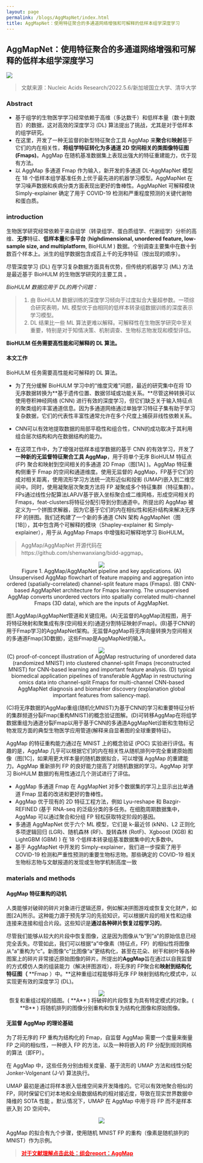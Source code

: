 ```yaml
---
layout: page
permalink: /blogs/AggMapNet/index.html
title: AggMapNet：使用特征聚合的多通道网络增强和可解释的低样本组学深度学习 
---
```

## **AggMapNet：使用特征聚合的多通道网络增强和可解释的低样本组学深度学习**

<div align=left>
<img src="https://Lilian-tju.github.io/blogs/img/Aggmap1.jpg">
</div>

> 文献来源：Nucleic Acids Research/2022.5.6/新加坡国立大学、清华大学

### Abstract

- 基于组学的生物医学学习经常依赖于高维（多达数千）和低样本量（数十到数百）的数据，这对高效的深度学习 (DL) 算法提出了挑战，尤其是对于低样本的组学研究。
- 在这里，开发了一种无监督的新型特征聚合工具 AggMap 来**聚合**和**映射**基于它们的内在相关性，**将组学特征转化为多通道 2D 空间相关的类图像特征图 (Fmaps)**。AggMap 在随机基准数据集上表现出强大的特征重建能力，优于现有方法。
- 以 AggMap 多通道 Fmap 作为输入，新开发的多通道 DL-AggMapNet 模型在 18 个低样本组学基准任务上优于最先进的机器学习模型。AggMapNet 在学习噪声数据和疾病分类方面表现出更好的鲁棒性。AggMapNet 可解释模块 Simply-explainer 确定了用于 COVID-19 检测和严重程度预测的关键代谢物和蛋白质。

### introduction

生物医学研究经常依赖于来自组学（转录组学、蛋白质组学、代谢组学）分析的高维、**无序**特征、**低样本量**和**多平台** (**highdimensional, unordered feature, low-sample size, and multiplatform**, BioHULM ) 数据。个别调查主要集中在数十到数百个样本上。派生的组学数据包含成百上千的无序特征（按出现的顺序）。

尽管深度学习 (DL) 在学习复杂数据方面具有优势，但传统的机器学习 (ML) 方法是最近基于 BioHULM 的生物医学研究的主要工具 。

*BioHULM 数据应用于 DL的两个问题：*

> 1. 由 BioHULM 数据训练的深度学习倾向于过度拟合大量超参数。一项综合研究表明，ML 模型优于由相同的低样本转录组数据训练的深度表示学习模型。
> 2. DL 结果比一些 ML 算法更难以解释。可解释性在生物医学研究中至关重要，特别是对于知情决策、机制调查、生物标志物发现和模型评估。

**BioHULM 任务需要高性能和可解释的 DL 算法。**

#### 本文工作

BioHULM 任务需要高性能和可解释的 DL 算法。

- 为了充分缓解 BioHULM 学习中的“维度灾难”问题，最近的研究集中在将 1D 无序数据转换为**基于遗传位置、数据邻域或功能关系。**尽管这种转换可以使用卷积神经网络 (CNN) 进行有效的深度学习，但它们缺乏关于输入特征点的聚类组的丰富通道信息。因为多通道网络通过单独学习特征子集有助于学习复杂数据，它们的代表性丰富性通常允许在多个尺度上捕获非线性依赖关系。

- CNN可以有效地提取数据的局部平稳性和组合性，CNN的成功取决于其利用组合层次结构和内在数据结构的能力。

- 在这项工作中，为了增强对低样本组学数据的基于 CNN 的有效学习，开发了**一种新的无监督特征聚合工具 AggMap**，用于将单个无序 BioHULM 特征点 (FP) 聚合和映射到空间相关的多通道 2D Fmap（图[1A] )。AggMap 特征重构侧重于 Fmap 的空间和通道维度。使用无监督的 AggMap，FP基于它们的成对相关距离，使用流形学习方法统一流形近似和投影 (UMAP)嵌入到二维空间中。同时，使用凝聚层次聚类方法将 FP 凝聚成多个特征集群（特征集群）。FPs通过线性分配算法LAPJV基于嵌入坐标聚合成二维网格，形成空间相关的Fmaps，feat-clusters将特征分配引导到分割通道中。所提出的 AggMap 被定义为一个拼图求解器，因为它基于它们的内在相似性和拓扑结构来解决无序 FP 的拼图。我们还构建了一个新的多通道 CNN 架构 AggMapNet（图[1B]），其中包含两个可解释的模块（Shapley-explainer 和 Simply-explainer），用于从 AggMap Fmaps 中增强和可解释地学习 BioHULM。

> AggMap/AggMapNet 开源代码在https://github.com/shenwanxiang/bidd-aggmap。


<div align=center>
<img src="https://Lilian-tju.github.io/blogs/img/Aggmap2.jpg"><br>Figure 1. AggMap/AggMapNet pipeline and key applications. (A) Unsupervised AggMap flowchart of feature mapping and aggregation into ordered (spatially-correlated) channel-split feature maps (Fmaps). (B) CNN-based AggMapNet architecture for Fmaps learning. The unsupervised AggMap converts unordered vectors into spatially correlated multi-channel Fmaps (3D data), which are the inputs of AggMapNet.
</div>

图1.AggMap/AggMapNet管道和关键应用。(A)无监督的AggMap流程图，用于将特征映射和聚集成有序(空间相关的)通道分割特征映射(Fmap)。(B)基于CNN的用于Fmap学习的AggMapNet架构。无监督AggMap将无序向量转换为空间相关的多通道Fmap(3D数据)，这些Fmap是AggMapNet的输入。

<div align=center>
<img src="https://Lilian-tju.github.io/blogs/img/Aggmap3.jpg"><br>(C) proof-of-concept illustration of AggMap restructuring of unordered data (randomized MNIST) into clustered channel-split Fmaps (reconstructed MNIST) for CNN-based learning and important feature analysis. (D) typical biomedical application pipelines of transferable AggMap in restructuring omics data into channel-split Fmaps for multi-channel CNN-based AggMapNet diagnosis and biomarker discovery (explanation global important features from saliency-map).
</div>

(C)将无序数据的AggMap重组(随机化MNIST)为基于CNN的学习和重要特征分析的集群频道分裂Fmap(重构MNIST)的概念验证图解。(D)可转移AggMap在将组学数据重组为通道分裂Fmap以用于基于CNN的多通道AggMapNet诊断和生物标记物发现方面的典型生物医学应用管道(解释来自显著图的全球重要特征)。

AggMap 的特征重构能力通过在 MNIST 上的概念验证 (POC) 实验进行评估。有趣的是，AggMap 几乎可以根据它们的内在相关性从随机排列中完全重建原始图像（图[1C]，如果用更大样本量的随机数据拟合，可以增强 AggMap 的重建能力。AggMap 重新排列 FP 的良好能力提高了对随机数据的学习。AggMap 对学习 BioHULM 数据的有用性通过几个测试进行了评估。

- AggMap 多通道 Fmap 在 AggMapNet 对多个数据集的学习上显示出比单通道 Fmap 显着的改进和更好的鲁棒性。
- AggMap 优于现有的 2D 特征工程方法，例如 Lyu-reshape 和 Bazgir-REFINED (基于 RNA-seq 的泛癌分类的多任务。在细胞周期数据集中，AggMap 可以通过聚合和分组 FP 轻松获取特定阶段的基因。
- 多通道 AggMapNet 优于六个 ML 模型，它们是 k-最近邻 (kNN)、L2 正则化多项逻辑回归 (LGR)、随机森林 (RF)、旋转森林 (RotF)、Xgboost (XGB) 和 LightGBM (GBM) ) 在 18 个低样本转录组基准数据集中的大多数中。
- 基于 AggMapNet 中开发的 Simply-explainer，我们进一步探索了用于 COVID-19 检测和严重性预测的重要生物标志物。那些确定的 COVID-19 相关生物标志物与文献报道的发现或生物学机制高度一致

### materials and methods

#### AggMap 特征重构的动机

人类能够对破碎的碎片对象进行逻辑还原，例如解决拼图游戏或恢复文化财产，如图[2A]所示。这种能力源于预先学习的先验知识，可以根据片段的相关性和边缘连接来连接和组合片段。这些知识是**通过各种碎片恢复过程学习的**。

尽管我们能够从较大的片段中恢复图像，这是因为图像从“b”到“a”的原始信息已经完全丢失。尽管如此，我们可以根据“a”中像素（特征点，FP）的相似性将图像从“a”重构为“c”。新图像“c”比图像“a”更结构化，甚至在花朵、树干和树叶等各种图案上的碎片非常接近原始图像的碎片。所提出的**AggMap**旨在通过以自我监督的方式模仿人类的组装能力（解决拼图游戏），将无序的 FP聚合和**映射到结构化特征图（** **Fmap ）中。**这种重组过程能够将无序 FP 映射到结构化模式中，以实现更有效的深度学习 (DL)。

<div align=center>
<img src="https://Lilian-tju.github.io/blogs/img/Aggmap4.jpg"><br>恢复和重组过程的插图。( **A** ) 将破碎的片段恢复为具有特定模式的对象。( **B** ) 将随机排列的图像分别重构和恢复为结构化图像和原始图像。
</div>


#### 无监督 AggMap 的理论基础

为了将无序的 FP 重构为结构化的 Fmap，自监督 AggMap 需要一个度量来衡量 FP 之间的相似性，一种嵌入 FP 的方法，以及一种将嵌入的 FP 分配到规则网格的算法（即FP）。

在 AggMap 中，这些任务分别由相关度量、基于流形的 UMAP 方法和线性分配 Jonker-Volgenant (J-V) 算法执行。

UMAP 最初是通过将样本嵌入低维空间来开发降维的。它可以有效地聚合相似的 FP，同时保留它们对本地和全局数据结构的相对接近度，导致在现实世界数据中降维的 SOTA 性能 。默认情况下，UMAP 在 AggMap 中用于将 FP 而不是样本嵌入到 2D 空间中。

<div align=center>
<img src="https://Lilian-tju.github.io/blogs/img/Aggmap5.jpg">
</div>

AggMap 的拟合有九个步骤，使用随机 MNIST FP 的重构（像素是随机排列的 MNIST）作为示例。

> [**<font color='red'>对于文献理解点击此处：组会report：AggMap</font>**](https://Lilian-tju.github.io/blogs/20220616-AggMapNet.pdf)